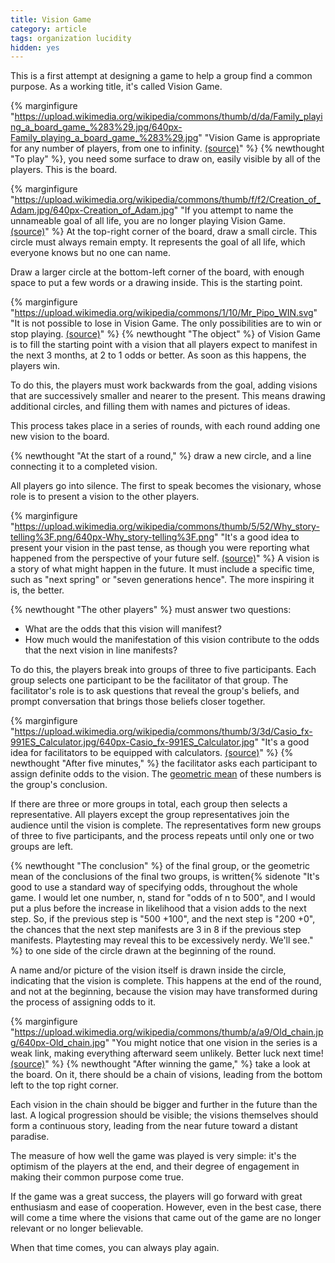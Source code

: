 ```yaml
---
title: Vision Game
category: article
tags: organization lucidity
hidden: yes
---
```


This is a first attempt at designing a game to help a group find a common purpose. As a working title, it's called Vision Game.

{% marginfigure "https://upload.wikimedia.org/wikipedia/commons/thumb/d/da/Family_playing_a_board_game_%283%29.jpg/640px-Family_playing_a_board_game_%283%29.jpg" "Vision Game is appropriate for any number of players, from one to infinity. [(source)](https://commons.wikimedia.org/wiki/File:Family_playing_a_board_game_%283%29.jpg)" %}
{% newthought "To play" %}, you need some surface to draw on, easily visible by all of the players. This is the board.

{% marginfigure "https://upload.wikimedia.org/wikipedia/commons/thumb/f/f2/Creation_of_Adam.jpg/640px-Creation_of_Adam.jpg" "If you attempt to name the unnameable goal of all life, you are no longer playing Vision Game. [(source)](https://commons.wikimedia.org/wiki/File:Creation_of_Adam.jpg)" %}
At the top-right corner of the board, draw a small circle. This circle must always remain empty. It represents the goal of all life, which everyone knows but no one can name.

Draw a larger circle at the bottom-left corner of the board, with enough space to put a few words or a drawing inside. This is the starting point.

{% marginfigure "https://upload.wikimedia.org/wikipedia/commons/1/10/Mr_Pipo_WIN.svg" "It is not possible to lose in Vision Game. The only possibilities are to win or stop playing. [(source)](https://commons.wikimedia.org/wiki/File:Mr_Pipo_WIN.svg)" %}
{% newthought "The object" %} of Vision Game is to fill the starting point with a vision that all players expect to manifest in the next 3 months, at 2 to 1 odds or better. As soon as this happens, the players win.

To do this, the players must work backwards from the goal, adding visions that are successively smaller and nearer to the present. This means drawing additional circles, and filling them with names and pictures of ideas.

This process takes place in a series of rounds, with each round adding one new vision to the board.

{% newthought "At the start of a round," %} draw a new circle, and a line connecting it to a completed vision.

All players go into silence. The first to speak becomes the visionary, whose role is to present a vision to the other players.

{% marginfigure "https://upload.wikimedia.org/wikipedia/commons/thumb/5/52/Why_story-telling%3F.png/640px-Why_story-telling%3F.png" "It's a good idea to present your vision in the past tense, as though you were reporting what happened from the perspective of your future self. [(source)](https://commons.wikimedia.org/wiki/File:Why_story-telling%3F.png)" %}
A vision is a story of what might happen in the future. It must include a specific time, such as "next spring" or "seven generations hence". The more inspiring it is, the better.

{% newthought "The other players" %} must answer two questions:
- What are the odds that this vision will manifest?
- How much would the manifestation of this vision contribute to the odds that the next vision in line manifests?

To do this, the players break into groups of three to five participants. Each group selects one participant to be the facilitator of that group. The facilitator's role is to ask questions that reveal the group's beliefs, and prompt conversation that brings those beliefs closer together.

{% marginfigure "https://upload.wikimedia.org/wikipedia/commons/thumb/3/3d/Casio_fx-991ES_Calculator.jpg/640px-Casio_fx-991ES_Calculator.jpg" "It's a good idea for facilitators to be equipped with calculators. [(source)](https://commons.wikimedia.org/wiki/File:Casio_fx-991ES_Calculator.jpg)" %}
{% newthought "After five minutes," %} the facilitator asks each participant to assign definite odds to the vision. The [geometric mean](https://en.wikipedia.org/wiki/Geometric_mean) of these numbers is the group's conclusion.

If there are three or more groups in total, each group then selects a representative. All players except the group representatives join the audience until the vision is complete. The representatives form new groups of three to five participants, and the process repeats until only one or two groups are left.

{% newthought "The conclusion" %} of the final group, or the geometric mean of the conclusions of the final two groups, is written{% sidenote "It's good to use a standard way of specifying odds, throughout the whole game. I would let one number, n, stand for \"odds of n to 500\", and I would put a plus before the increase in likelihood that a vision adds to the next step. So, if the previous step is \"500 +100\", and the next step is \"200 +0\", the chances that the next step manifests are 3 in 8 if the previous step manifests. Playtesting may reveal this to be excessively nerdy. We'll see." %} to one side of the circle drawn at the beginning of the round.

A name and/or picture of the vision itself is drawn inside the circle, indicating that the vision is complete. This happens at the end of the round, and not at the beginning, because the vision may have transformed during the process of assigning odds to it.

{% marginfigure "https://upload.wikimedia.org/wikipedia/commons/thumb/a/a9/Old_chain.jpg/640px-Old_chain.jpg" "You might notice that one vision in the series is a weak link, making everything afterward seem unlikely. Better luck next time! [(source)](https://commons.wikimedia.org/wiki/File:Old_chain.jpg)" %}
{% newthought "After winning the game," %} take a look at the board. On it, there should be a chain of visions, leading from the bottom left to the top right corner.

Each vision in the chain should be bigger and further in the future than the last. A logical progression should be visible; the visions themselves should form a continuous story, leading from the near future toward a distant paradise.

The measure of how well the game was played is very simple: it's the optimism of the players at the end, and their degree of engagement in making their common purpose come true.

If the game was a great success, the players will go forward with great enthusiasm and ease of cooperation. However, even in the best case, there will come a time where the visions that came out of the game are no longer relevant or no longer believable.

When that time comes, you can always play again.
